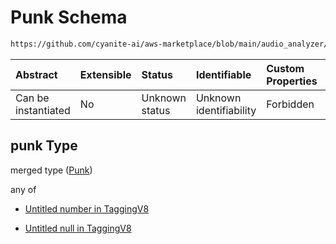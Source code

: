 # Punk Schema

```txt
https://github.com/cyanite-ai/aws-marketplace/blob/main/audio_analyzer/schemes/marketplace_v1/schema/TaggingV8.schema.json#/$defs/SubgenreScoresV1/properties/punk
```



| Abstract            | Extensible | Status         | Identifiable            | Custom Properties | Additional Properties | Access Restrictions | Defined In                                                                     |
| :------------------ | :--------- | :------------- | :---------------------- | :---------------- | :-------------------- | :------------------ | :----------------------------------------------------------------------------- |
| Can be instantiated | No         | Unknown status | Unknown identifiability | Forbidden         | Allowed               | none                | [TaggingV8.schema.json\*](../out/TaggingV8.schema.json "open original schema") |

## punk Type

merged type ([Punk](taggingv8-defs-subgenrescoresv1-properties-punk.md))

any of

* [Untitled number in TaggingV8](taggingv8-defs-subgenrescoresv1-properties-punk-anyof-0.md "check type definition")

* [Untitled null in TaggingV8](taggingv8-defs-subgenrescoresv1-properties-punk-anyof-1.md "check type definition")
